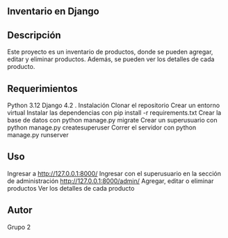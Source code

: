 Inventario en Django
------------------------
Descripción
--------------------------
Este proyecto es un inventario de productos, donde se pueden agregar, editar y eliminar productos. Además, se pueden ver los detalles de cada producto.

Requerimientos
-----------------------
Python 3.12
Django 4.2 .
Instalación
Clonar el repositorio
Crear un entorno virtual
Instalar las dependencias con pip install -r requirements.txt
Crear la base de datos con python manage.py migrate
Crear un superusuario con python manage.py createsuperuser
Correr el servidor con python manage.py runserver

Uso
-------------------------------
Ingresar a http://127.0.0.1:8000/
Ingresar con el superusuario en la sección de administración http://127.0.0.1:8000/admin/
Agregar, editar o eliminar productos
Ver los detalles de cada producto

Autor
---------------------
Grupo 2
